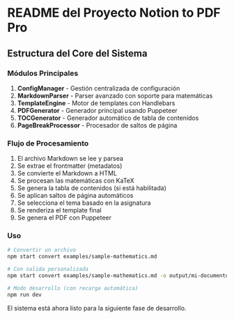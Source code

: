 # README del Proyecto Notion to PDF Pro

## Estructura del Core del Sistema

### Módulos Principales

1. **ConfigManager** - Gestión centralizada de configuración
2. **MarkdownParser** - Parser avanzado con soporte para matemáticas
3. **TemplateEngine** - Motor de templates con Handlebars
4. **PDFGenerator** - Generador principal usando Puppeteer
5. **TOCGenerator** - Generador automático de tabla de contenidos
6. **PageBreakProcessor** - Procesador de saltos de página

### Flujo de Procesamiento

1. El archivo Markdown se lee y parsea
2. Se extrae el frontmatter (metadatos)
3. Se convierte el Markdown a HTML
4. Se procesan las matemáticas con KaTeX
5. Se genera la tabla de contenidos (si está habilitada)
6. Se aplican saltos de página automáticos
7. Se selecciona el tema basado en la asignatura
8. Se renderiza el template final
9. Se genera el PDF con Puppeteer

### Uso

```bash
# Convertir un archivo
npm start convert examples/sample-mathematics.md

# Con salida personalizada
npm start convert examples/sample-mathematics.md -o output/mi-documento.pdf

# Modo desarrollo (con recarga automática)
npm run dev
```

El sistema está ahora listo para la siguiente fase de desarrollo.

